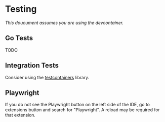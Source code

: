 # Testing

_This doucument assumes you are using the devcontainer._

## Go Tests

TODO

## Integration Tests

Consider using the [testcontainers](https://golang.testcontainers.org/) library.

## Playwright

If you do not see the Playwright button on the left side of the IDE, go to
extensions button and search for "Playwright". A reload may be required for that
extension.

